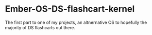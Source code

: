 # Ember-OS-DS-flashcart-kernel
The first part to one of my projects, an altnernative OS to hopefully the majority of DS flashcarts out there.
